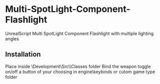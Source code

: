 # Multi-SpotLight-Component-Flashlight
UnrealScript  Multi SpotLight Component Flashlight with multiple lighting angles
<h2>Installation</h2>
Place inside <UDKVERSION>\Development\Src\<UTGAME OR CUSTOM GAMETYPE>\Classes folder
Bind the weapon toggle on/off a button of your choosing in engine\keybinds or cutom game type folder


